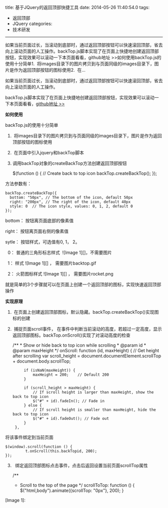 title: 基于JQuery的返回顶部快捷工具
date: 2014-05-26 11:40:54.0
tags:
- 返回顶部
- JQuery
categories:
- 技术研发

---

如果当前页面过长，当滚动到底部时，通过返回顶部按钮可以快速滚回顶部，省去向上滚动页面的人工操作。backTop.js脚本实现了在页面上快捷地创建返回顶部按钮，实现效果可以滚动一下本页面看看，github地址 >>如何使用backTop.js的使用十分简单1.  将images目录下的图片拷贝到与页面同级的images目录下，图片是作为返回顶部按钮的图标使用2.  在...

<!-- more -->

如果当前页面过长，当滚动到底部时，通过返回顶部按钮可以快速滚回顶部，省去向上滚动页面的人工操作。

backTop.js脚本实现了在页面上快捷地创建返回顶部按钮，实现效果可以滚动一下本页面看看，[github地址 >>][github_]

  


**如何使用**

backTop.js的使用十分简单

1.  将images目录下的图片拷贝到与页面同级的images目录下，图片是作为返回顶部按钮的图标使用

2.  在页面中引入jquery和backTop脚本

    <script type="text/javascript" src="scripts/jquery-1.9.1.js"></script>
    <script type="text/javascript" src="scripts/backTop.min.js"></script>

3. 调用backTop对象的createBackTop方法创建返回顶部按钮

    $(function () {
              // Create back to top icon
              backTop.createBackTop();
          });

方法参数有：

    backTop.createBackTop({
      bottom: "50px", // The bottom of the icon, default 50px
      right: "200px", // The right of the icon, default 40px
      style: 0  // The icon style, values: 0, 1, 2, default 0 
    });

bottom： 按钮离页面底部的像素值

right： 按钮离页面右侧的像素值

sytle： 按钮样式，可选值有0, 1， 2。 

  0： 普通的三角形标志样式  ![Image 1][]，不需要图片

  1： 样式 ![Image 1][] ， 需要图片backtop.gif

  2： 火箭图标样式 ![Image 1][] ， 需要图片rocket.png

  


就是简单的3个步骤就可以在页面上创建一个返回顶部的图标，实现快速返回顶部操作

  


**实现原理**

1.  在页面上创建返回顶部图标，默认隐藏。backTop.createBackTop()实现图标的创建

2.  捕捉页面scroll事件， 在事件中判断当前滚动的高度，若超过一定高度，显示返回顶部图标。backTop.onScroll()实现了对滚动高度的检查

    /**
         * Show or hide back to top icon while scrolling
         * @param id
         * @param maxHeight
         */
        onScroll: function (id, maxHeight) {
            // Get height after scrolling
            var scroll_height = document.documentElement.scrollTop + document.body.scrollTop;
    
            if (isNaN(maxHeight)) {
                maxHeight = 200;    // Default 200
            }
    
            if (scroll_height > maxHeight) {
                // If scroll height is larger than maxHeight, show the back to top icon
                $("#" + id).fadeIn(); // Fade in
            } else {
                // If scroll height is smaller than maxHeight, hide the back to top icon
                $("#" + id).fadeOut(); // Fade out
            }
        },

将该事件绑定到当前页面

    $(window).scroll(function () {
             t.onScroll(this.backTopid, 200);
    });

  


3.   绑定返回顶部图标点击事件，点击后返回设置当前页面scrollTop属性

    /**
     * Scroll to the top of the page
     */
    scrollToTop: function () {
    	$("html,body").animate({scrollTop: "0px"}, 200);
    }

  


  



[github_]: https://github.com/charleschaochen/BackTop
[Image 1]: 